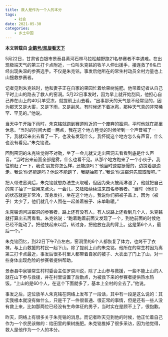 ```yaml
---
title: 救人是作为一个人的本分
tags:
    - 社会
date: 2021-05-30
categories:
    - 乡土中国
---
```


**本文转载自 [企鹅号/凯旋看天下](https://new.qq.com/omn/20210530/20210530A06GFA00.html)**

5月22日，甘肃省白银市景泰县黄河石林马拉松越野跑21名参赛者不幸遇难。在出现极端天气的第三打卡点附近，一位叫朱克铭的牧羊人伸出援手，接连救了6名已经出现失温的参赛选手。不仅是朱克铭，事发后他所在的常生村动员全村力量也上山搜救参赛者。

记者见到朱克铭时，他和妻子正在自家的果园忙着给果树施肥。他带着记者从自己平时上山的路去了救人的窑洞。5月22日事发时，因为早上就开始刮风，他担心自己养在山上的40只羊受冻，就提前上山去看。“出事那天的天气是不经常见的，因为那天又是大雾，又是下雨，又是刮风，有时候还下着冰雹，那种天气真的非常稀罕、罕见的。”他说。

当天中午开始下雨时，朱克铭就跑到赛道附近的一个废弃的窑洞，平时他就在那里休息。“当时的时间大概一两点，我在这个地方睡觉的时候听到一个声音喊了一下，我就起来出去看了一下，也没有发现什么，我怀疑这个地方怎么有声音，什么也没有看见。”朱克铭说。

回到窑洞的朱克铭觉得不对劲，坐了一会儿就又走出窑洞去看看到底是什么声音。“当时出来前面全部是雾，什么也看不见。从那个地方跑来了一个小伙子，我往前赶了一下，我说‘朋友你怎么样，还能跑吗？’他当时速度挺慢的，边搓着腿边走。我说‘你还能跑吗？他说不能跑了，我腿抽筋了。’我说‘你进窑洞先取取暖吧。’”

把人带进窑洞后，朱克铭就想办法生火取暖，但因为柴火被雨淋湿了，他就把自己的席子抽了一些用来点火。一会儿，又陆陆续续进来四名参赛者。“当时（他们）的状态就是非常冷，浑身发抖，坐在这个地方。我说你们把被子盖上，因为（被子）太少了，他们就几个人围在一起盖着被子、床单取暖。”

朱克铭询问进窑洞的参赛者，路上还有没有人，有人说路上还看到几个人，朱克铭就打算出去再看看。朱克铭说：“跑着跑着前面又发现了一个，到他前面的时候他已经不能动了。把他扶起来以后，转过身，把他放在我的背上。这是第6个人，最后一个。”

朱克铭回忆，到22日下午7点左右，窑洞里的6个人都恢复了体力，也烤干了衣袜，与上山救援的村民一起下山。除了提前上山的朱克铭，他所在的常生村因为离第三打卡点最近，事发后很多村里人都带着自家的被子、大衣出了门上了山，对一些身体出现危险的参赛者提供帮助。

景泰县中泉镇常生村村委会主任罗崇川说，除了上山参与救援，一些不能上山的人就在山下参与救援，并在村里设置了后勤点，为被救下来的参赛者提供热水热饭。“上山的是60个人，在这个下面就多了，基本上全村的全去了。”他说。

事发之后，这位放羊人朱克铭在网络上发布了一段话，其中有一段是这么说的：其实我根本就没有做什么，只是干了一件很普通、很正常的事情，但是还有一些人没有救上来，比如那两位已经没有生命体征的男子，当时实在是顾不上了，很抱歉。

昨天，网络上有很多关于朱克铭的消息。而记者昨天见到他的时候，他正忙着自己作为一个农民该做的：给田里的果树施肥。朱克铭推掉了很多采访，因为他觉得，救人是他作为一个人的本分。